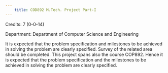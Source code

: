 ```yaml
---
    title: COD892 M.Tech. Project Part-I
---
```

Credits: 7 (0-0-14)

Department: Department of Computer Science and Engineering

It is expected that the problem specification and milestones to be achieved in solving the problem are clearly specified. Survey of the related area should be completed. This project spans also the course COP892. Hence it is expected that the problem specification and the milestones to be achieved in solving the problem are clearly specified.